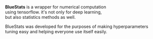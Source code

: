 **BlueStats** is a wrapper for numerical computation  
using tensorflow. it's not only for deep learning,  
but also statistics methods as well.  

BlueStats was developed for the purposes of making hyperparameters  
tuning easy and helping everyone use itself easily.  
